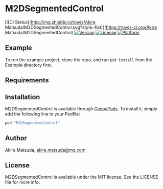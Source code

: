 # M2DSegmentedControl

[![CI Status](http://img.shields.io/travis/Akira Matsuda/M2DSegmentedControl.svg?style=flat)](https://travis-ci.org/Akira Matsuda/M2DSegmentedControl)
[![Version](https://img.shields.io/cocoapods/v/M2DSegmentedControl.svg?style=flat)](http://cocoapods.org/pods/M2DSegmentedControl)
[![License](https://img.shields.io/cocoapods/l/M2DSegmentedControl.svg?style=flat)](http://cocoapods.org/pods/M2DSegmentedControl)
[![Platform](https://img.shields.io/cocoapods/p/M2DSegmentedControl.svg?style=flat)](http://cocoapods.org/pods/M2DSegmentedControl)

## Example

To run the example project, clone the repo, and run `pod install` from the Example directory first.

## Requirements

## Installation

M2DSegmentedControl is available through [CocoaPods](http://cocoapods.org). To install
it, simply add the following line to your Podfile:

```ruby
pod "M2DSegmentedControl"
```

## Author

Akira Matsuda, akira.matsuda@me.com

## License

M2DSegmentedControl is available under the MIT license. See the LICENSE file for more info.
